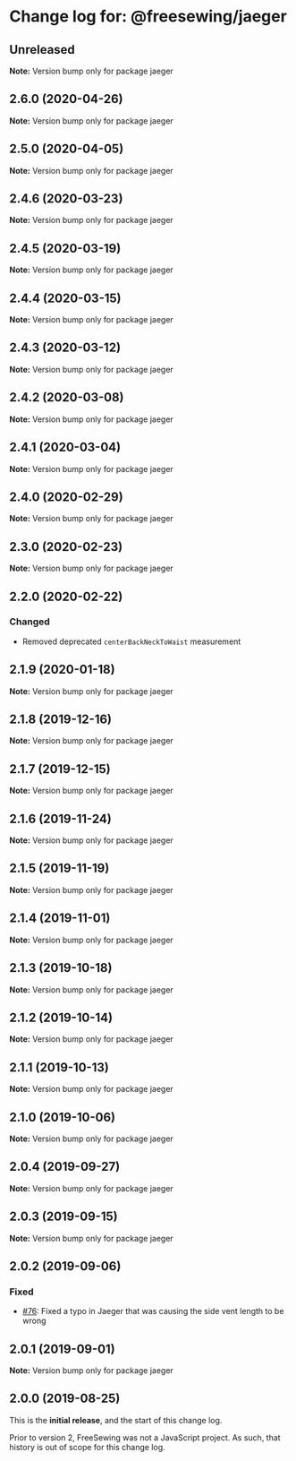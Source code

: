 # Change log for: @freesewing/jaeger

## Unreleased

**Note:** Version bump only for package jaeger

## 2.6.0 (2020-04-26)

**Note:** Version bump only for package jaeger

## 2.5.0 (2020-04-05)

**Note:** Version bump only for package jaeger

## 2.4.6 (2020-03-23)

**Note:** Version bump only for package jaeger

## 2.4.5 (2020-03-19)

**Note:** Version bump only for package jaeger

## 2.4.4 (2020-03-15)

**Note:** Version bump only for package jaeger

## 2.4.3 (2020-03-12)

**Note:** Version bump only for package jaeger

## 2.4.2 (2020-03-08)

**Note:** Version bump only for package jaeger

## 2.4.1 (2020-03-04)

**Note:** Version bump only for package jaeger

## 2.4.0 (2020-02-29)

**Note:** Version bump only for package jaeger

## 2.3.0 (2020-02-23)

**Note:** Version bump only for package jaeger

## 2.2.0 (2020-02-22)

### Changed

- Removed deprecated `centerBackNeckToWaist` measurement

## 2.1.9 (2020-01-18)

**Note:** Version bump only for package jaeger

## 2.1.8 (2019-12-16)

**Note:** Version bump only for package jaeger

## 2.1.7 (2019-12-15)

**Note:** Version bump only for package jaeger

## 2.1.6 (2019-11-24)

**Note:** Version bump only for package jaeger

## 2.1.5 (2019-11-19)

**Note:** Version bump only for package jaeger

## 2.1.4 (2019-11-01)

**Note:** Version bump only for package jaeger

## 2.1.3 (2019-10-18)

**Note:** Version bump only for package jaeger

## 2.1.2 (2019-10-14)

**Note:** Version bump only for package jaeger

## 2.1.1 (2019-10-13)

**Note:** Version bump only for package jaeger

## 2.1.0 (2019-10-06)

**Note:** Version bump only for package jaeger

## 2.0.4 (2019-09-27)

**Note:** Version bump only for package jaeger

## 2.0.3 (2019-09-15)

**Note:** Version bump only for package jaeger

## 2.0.2 (2019-09-06)

### Fixed

- [#76](https://github.com/freesewing/freesewing.org/issues/76): Fixed a typo in Jaeger that was causing the side vent length to be wrong

## 2.0.1 (2019-09-01)

**Note:** Version bump only for package jaeger

## 2.0.0 (2019-08-25)

This is the **initial release**, and the start of this change log.

Prior to version 2, FreeSewing was not a JavaScript project.
As such, that history is out of scope for this change log.
